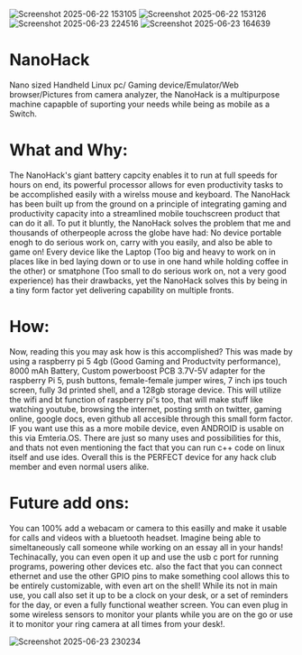 ![Screenshot 2025-06-22 153105](https://github.com/user-attachments/assets/48307189-111a-46b1-9e96-e73052700595)
![Screenshot 2025-06-22 153126](https://github.com/user-attachments/assets/fa5e6b3f-0a0b-4a22-a9ec-81c8b86b58d6)
![Screenshot 2025-06-23 224516](https://github.com/user-attachments/assets/235c880a-77f2-4d5f-8b3c-134e67e613c2)
![Screenshot 2025-06-23 164639](https://github.com/user-attachments/assets/87699761-b5b1-4eef-b710-981fe82b5c4d)


# NanoHack
Nano sized Handheld Linux pc/ Gaming device/Emulator/Web browser/Pictures from camera analyzer, the NanoHack is a multipurpose machine capapble of suporting your needs while being as mobile as a Switch.


# What and Why:

The NanoHack's giant battery capcity enables it to run at full speeds for hours on end, its powerful processor allows for even productivity tasks to be accomplished easily with a wirelss mouse and keyboard. The NanoHack has been built up from the ground on a principle of
integrating gaming and productivity capacity into a streamlined mobile touchscreen product that can do it all. To put it bluntly, the NanoHack solves the problem that me and thousands of otherpeople across the globe have had: No device portable enogh to do serious work on,
carry with you easily, and also be able to game on! Every device like the Laptop (Too big and heavy to work on in places like in bed laying down or to use in one hand while holding coffee in the other) or smatphone (Too small to do serious work on, not a very good 
experience) has their drawbacks, yet the NanoHack solves this by being in a tiny form factor yet delivering capability on multiple fronts.


# How:
Now, reading this you may ask how is this accomplished? This was made by using a raspberry pi 5 4gb (Good Gaming and Productvity performance), 8000 mAh Battery, Custom powerboost PCB 3.7V-5V adapter for the 
raspberry Pi 5, push buttons, female-female jumper wires, 7 inch ips touch screen, fully 3d printed shell, and a 128gb storage device. This will utilize the wifi and bt function of raspberry pi's too, that will 
make stuff like watching youtube, browsing the internet, posting smth on twitter, gaming online, google docs, even github all accesible through this small form factor. IF you want use this as a more mobile 
device, even ANDROID is usable on this via Emteria.OS. There are just so many uses and possibilities for this, and thats not even mentioning the fact that you can run c++ code on linux itself and use ides. 
Overall this is the PERFECT device 
for any hack club member and even normal users alike.

# Future add ons:
You can 100% add a webacam or camera to this easilly and make it usable for calls and videos with a bluetooth headset. Imagine being able to simeltaneously call someone while working on an essay all in your hands! Techinacally, you can even open it up and use the usb c 
port for running programs, powering other devices etc. also the fact that you can connect ethernet and use the other GPIO pins to make something cool allows this to be entirely customizable, with even art on the shell! While its not in main use, you call also set it up to 
be a clock on your desk, or a set of reminders for the day, or even a fully functional weather screen. You can even plug in some wireless sensors to monitor your plants while you are on the go or use it to monitor your ring camera at all times from your desk!. 



![Screenshot 2025-06-23 230234](https://github.com/user-attachments/assets/fc86aed7-0801-47f3-98ba-36eb2d6955ea)

